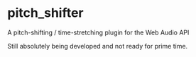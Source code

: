 pitch_shifter
=============

A pitch-shifting / time-stretching plugin for the Web Audio API

Still absolutely being developed and not ready for prime time.
